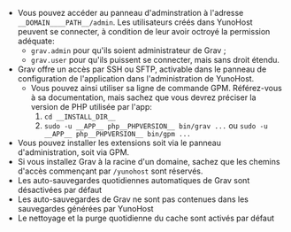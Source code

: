 * Vous pouvez accéder au panneau d'adminstration à l'adresse `__DOMAIN____PATH__/admin`. Les utilisateurs créés dans YunoHost peuvent se connecter, à condition de leur avoir octroyé la permission adéquate:
  * `grav.admin` pour qu'ils soient administrateur de Grav ;
  * `grav.user` pour qu'ils puissent se connecter, mais sans droit étendu.
* Grav offre un accès par SSH ou SFTP, activable dans le panneau de configuration de l'application dans l'administration de YunoHost.
  * Vous pouvez ainsi utiliser sa ligne de commande GPM.
    Référez-vous à sa documentation, mais sachez que vous devrez préciser la version de PHP utilisée par l'app:
      1. `cd __INSTALL_DIR__`
      2. `sudo -u __APP__ php__PHPVERSION__ bin/grav ...` ou `sudo -u __APP__ php__PHPVERSION__ bin/gpm ...`
* Vous pouvez installer les extensions soit via le panneau d'administration, soit via GPM.
* Si vous installez Grav à la racine d'un domaine, sachez que les chemins d'accès commençant par `/yunohost` sont réservés.
* Les auto-sauvegardes quotidiennes automatiques de Grav sont désactivées par défaut
* Les auto-sauvegardes de Grav ne sont pas contenues dans les sauvegardes générées par YunoHost
* Le nettoyage et la purge quotidienne du cache sont activés par défaut
